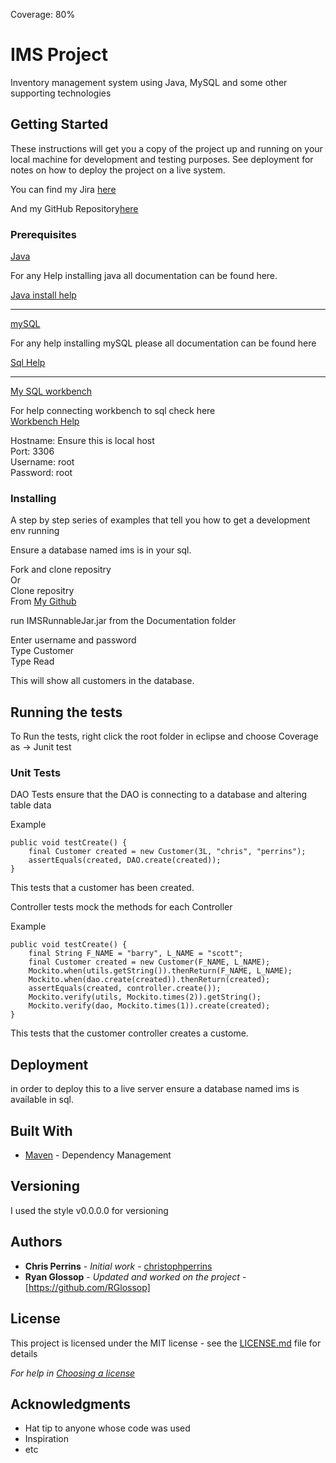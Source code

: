 Coverage: 80%
# IMS Project

Inventory management system using Java, MySQL and some other supporting technologies 

## Getting Started

These instructions will get you a copy of the project up and running on your local machine for development and testing purposes. See deployment for notes on how to deploy the project on a live system.

You can find my Jira [here](https://rg6.atlassian.net/jira/software/projects/IMS/boards/1)

And my GitHub Repository[here](https://github.com/RGlossop/IMS-Starter)
### Prerequisites

[Java](https://www.java.com/en/download/)

For any Help installing java all documentation can be found here.

[Java install help](https://www.java.com/en/download/help/index_installing.html)

-------------------------------------  
[mySQL](https://dev.mysql.com/downloads/installer/)

For any help installing mySQL please all documentation can be found here

[Sql Help](https://dev.mysql.com/doc/mysql-installation-excerpt/5.7/en/)

--------------------------------------  
[My SQL workbench](https://dev.mysql.com/downloads/workbench/)  

For help connecting workbench to sql check here  
[Workbench Help](https://www.inmotionhosting.com/support/website/connect-database-remotely-mysql-workbench/)

Hostname: Ensure this is local host  
Port: 3306  
Username: root  
Password: root

### Installing

A step by step series of examples that tell you how to get a development env running  

Ensure a database named ims is in your sql.  

Fork and clone repositry  
Or  
Clone repositry  
From [My Github](https://github.com/RGlossop/IMS-Starter)

run IMSRunnableJar.jar  from the Documentation folder

Enter username and password  
Type Customer  
Type Read

This will show all customers in the database.

## Running the tests
To Run the tests, right click the root folder in eclipse and choose Coverage as -> Junit test

### Unit Tests 

DAO Tests ensure that the DAO is connecting to a database and altering table data 

Example  

	public void testCreate() {
		final Customer created = new Customer(3L, "chris", "perrins");
		assertEquals(created, DAO.create(created));
	}

This tests that a customer has been created.  

Controller tests mock the methods for each Controller  

Example

	public void testCreate() {
		final String F_NAME = "barry", L_NAME = "scott";
		final Customer created = new Customer(F_NAME, L_NAME);
		Mockito.when(utils.getString()).thenReturn(F_NAME, L_NAME);
		Mockito.when(dao.create(created)).thenReturn(created);
		assertEquals(created, controller.create());
		Mockito.verify(utils, Mockito.times(2)).getString();
		Mockito.verify(dao, Mockito.times(1)).create(created);
	}

This tests that the customer controller creates a custome.


## Deployment

in order to deploy this to a live server ensure a database named ims is available in sql.

## Built With

* [Maven](https://maven.apache.org/) - Dependency Management

## Versioning

I used the style v0.0.0.0 for versioning

## Authors

* **Chris Perrins** - *Initial work* - [christophperrins](https://github.com/christophperrins)
* **Ryan Glossop** - *Updated and worked on the project* - [https://github.com/RGlossop]

## License

This project is licensed under the MIT license - see the [LICENSE.md](LICENSE.md) file for details 

*For help in [Choosing a license](https://choosealicense.com/)*

## Acknowledgments

* Hat tip to anyone whose code was used
* Inspiration
* etc
